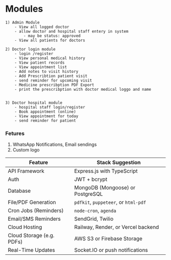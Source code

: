 # Modules

    1) Admin Module
        - View all logged doctor 
        - allow doctor and hospital staff entery in system 
            - may be status: approved 
        - View all patients for doctors     

    2) Doctor login module
        - login /register 
        - View personal medical history
        - View patient records
        - View appointment list
        - Add notes to visit history
        - Add Prescribtion patient visit
        - send reminder for upcoming visit
        - Medicine prescribption PDF Export 
        - print the prescribption with doctor medical loggo and name

        
    3) Doctor hospital module
        - hospital staff login/register
        - Book appointment (online)
        - View appointment for today
        - send reminder for patient


### Fetures 
 1. WhatsApp Notifications, Email sendings  
 3. Custom logo





 | Feature                   | Stack Suggestion                     |
| ------------------------- | ------------------------------------ |
| API Framework             | Express.js with TypeScript           |
| Auth                      | JWT + bcrypt                         |
| Database                  | MongoDB (Mongoose) or PostgreSQL     |
| File/PDF Generation       | `pdfkit`, `puppeteer`, or `html-pdf` |
| Cron Jobs (Reminders)     | `node-cron`, `agenda`                |
| Email/SMS Reminders       | SendGrid, Twilio                     |
| Cloud Hosting             | Railway, Render, or Vercel backend   |
| Cloud Storage (e.g. PDFs) | AWS S3 or Firebase Storage           |
| Real-Time Updates         | Socket.IO or push notifications      |
